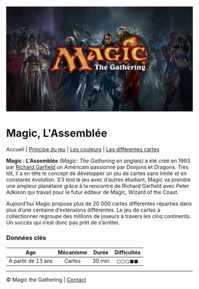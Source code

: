 ![presentation mtg](img/mtg_debut.jpg)
# Magic, L'Assemblée

Accueil | [Principe du jeu](PRINCIPE_DU_JEU.md) | [Les couleurs](COULEURS.md) | [Les différentes cartes](CARTES.md)


**Magic : L'Assemblée** *(Magic: The Gathering en anglais)* a été créé en 1993 par [Richard Garfield](https://fr.wikipedia.org/wiki/Richard_Garfield) un Américain passionné par Donjons et Dragons. Très tôt, il a en tête le concept de développer un jeu de cartes sans limite et en constante évolution. S’il test le jeu avec d’autres étudiant, Magic va prendre une ampleur planétaire grâce à la rencontre de Richard Garfield avec Peter Adkison qui travail pour le futur éditeur de Magic, Wizard of the Coast.

Aujourd’hui Magic propose plus de 20 000 cartes différentes réparties dans plus d’une centaine d’extensions différentes. Le jeu de cartes à collectionner regroupe des millions de joueurs à travers les cinq continents. Un succès qui n’est donc pas prêt de s’arrêter.



### Données clés

|Age|Mécanisme|Durée|Difficultés|
|:-----------:|:-----------:|:-----------:|:-----------:|
|A partir de 13 ans|Cartes|30 min|◻︎◻︎◻︎◼︎◼︎|

---
© Magic the Gathering | [Contact](mailto:reply@gmail.com)
